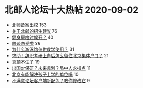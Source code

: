 # 北邮人论坛十大热帖 2020-09-02

- [北师备案出校](https://bbs.byr.cn/article/Talking/6220006) 153
- [关于北邮的招生建议](https://bbs.byr.cn/article/Picture/3261804) 76
- [健身房啥时候开？](https://bbs.byr.cn/article/Gymnasium/116367) 40
- [想谈恋爱啦](https://bbs.byr.cn/article/Friends/1970370) 36
- [为什么游泳馆仅供教学使用？](https://bbs.byr.cn/article/Swim/127831) 31
- [求助！辞职考研上岸后怎么留住北京集体户口？](https://bbs.byr.cn/article/WorkLife/1152428) 21
- [真顶不住了](https://bbs.byr.cn/article/LOL/28534) 19
- [出国or保研？未来规划？局中人求指点](https://bbs.byr.cn/article/StudyShare/197882) 11
- [北京有能解决孩子上学的单位吗](https://bbs.byr.cn/article/CivilServant/44909) 10
- [不满意论坛客户端新配色？教你修改它](https://bbs.byr.cn/article/Feeling/3154339) 9


